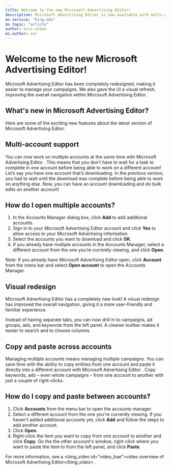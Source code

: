 ```yaml
---
title: Welcome to the new Microsoft Advertising Editor!
description: Microsoft Advertising Editor is now available with multi-account support, a visual redesign, and more.
ms.service: "bing-ads"
ms.topic: "article"
author: eric-urban
ms.author: eur
---
```


# Welcome to the new Microsoft Advertising Editor!

Microsoft Advertising Editor has been completely redesigned, making it easier to manage your campaigns. We also gave the UI a visual refresh, improving the overall navigation within Microsoft Advertising Editor.

## What's new in Microsoft Advertising Editor?

Here are some of the exciting new features about the latest version of Microsoft Advertising Editor.

## Multi-account support
You can now work on multiple accounts at the same time with Microsoft Advertising Editor . This means that you don’t have to wait for a task to complete in one account before being able to work on a different account! Let’s say you have one account that’s downloading. In the previous version, you had to wait until the download was complete before being able to work on anything else. Now, you can have an account downloading and do bulk edits on another account!

## How do I open multiple accounts?

1. In the Accounts Manager dialog box, click **Add** to add additional accounts.
1. Sign in to your Microsoft Advertising Editor account and click **Yes** to allow access to your Microsoft Advertising information.
1. Select the accounts you want to download and click **OK**.
1. If you already have multiple accounts in the Accounts Manager, select a different account from the one you’re currently viewing, and click **Open**.

Note: If you already have Microsoft Advertising Editor open, click **Account** from the menu bar and select **Open account** to open the Accounts Manager.

## Visual redesign
Microsoft Advertising Editor has a completely new look! A visual redesign has improved the overall navigation, giving it a more user-friendly and familiar experience.

Instead of having separate tabs, you can now drill in to campaigns, ad groups, ads, and keywords from the left panel. A cleaner toolbar makes it easier to search and to choose columns.

## Copy and paste across accounts
Managing multiple accounts means managing multiple campaigns. You can save time with the ability to copy entities from one account and paste it directly into a different account with Microsoft Advertising Editor . Copy keywords, ads – even whole campaigns – from one account to another with just a couple of right-clicks.

## How do I copy and paste between accounts?

1. Click **Accounts** from the menu bar to open the accounts manager.
1. Select a different account from the one you're currently viewing. If you haven't added additional accounts yet, click **Add** and follow the steps to add another account.
1. Click **Open**.
1. Right-click the item you want to copy from one account to another and click **Copy**. Go the the other account's window, right-click where you want to paste the item to from the left panel, and click **Paste**.

For more information, see a
<bing_video id="video_bae">video overview of Microsoft Advertising Editor</bing_video>
.


